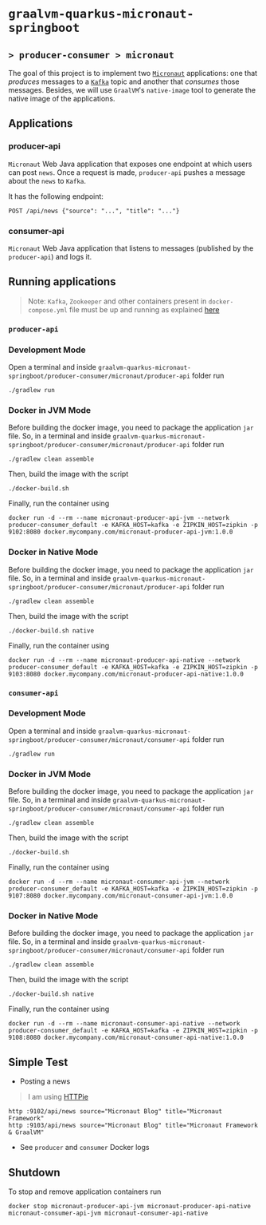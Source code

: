 # `graalvm-quarkus-micronaut-springboot`
## `> producer-consumer > micronaut`

The goal of this project is to implement two [`Micronaut`](https://micronaut.io/) applications: one that _produces_ messages to a [`Kafka`](https://kafka.apache.org/) topic and another that _consumes_ those messages. Besides, we will use `GraalVM`'s `native-image` tool to generate the native image of the applications.

## Applications

### producer-api

`Micronaut` Web Java application that exposes one endpoint at which users can post `news`. Once a request is made, `producer-api` pushes a message about the `news` to `Kafka`.

It has the following endpoint:
```
POST /api/news {"source": "...", "title": "..."}
```

### consumer-api

`Micronaut` Web Java application that listens to messages (published by the `producer-api`) and logs it.

## Running applications

> Note: `Kafka`, `Zookeeper` and other containers present in `docker-compose.yml` file must be up and running as explained [here](https://github.com/ivangfr/graalvm-quarkus-micronaut-springboot/tree/master/producer-consumer#start-environment)

### `producer-api`

### Development Mode

Open a terminal and inside `graalvm-quarkus-micronaut-springboot/producer-consumer/micronaut/producer-api` folder run
```
./gradlew run
```

### Docker in JVM Mode

Before building the docker image, you need to package the application `jar` file. So, in a terminal and inside
`graalvm-quarkus-micronaut-springboot/producer-consumer/micronaut/producer-api`  folder run
```
./gradlew clean assemble
```

Then, build the image with the script
```
./docker-build.sh
```

Finally, run the container using
```
docker run -d --rm --name micronaut-producer-api-jvm --network producer-consumer_default -e KAFKA_HOST=kafka -e ZIPKIN_HOST=zipkin -p 9102:8080 docker.mycompany.com/micronaut-producer-api-jvm:1.0.0
```

### Docker in Native Mode

Before building the docker image, you need to package the application `jar` file. So, in a terminal and inside
`graalvm-quarkus-micronaut-springboot/producer-consumer/micronaut/producer-api` folder run
```
./gradlew clean assemble
```

Then, build the image with the script
```
./docker-build.sh native
```

Finally, run the container using
```
docker run -d --rm --name micronaut-producer-api-native --network producer-consumer_default -e KAFKA_HOST=kafka -e ZIPKIN_HOST=zipkin -p 9103:8080 docker.mycompany.com/micronaut-producer-api-native:1.0.0
```

### `consumer-api`

### Development Mode

Open a terminal and inside `graalvm-quarkus-micronaut-springboot/producer-consumer/micronaut/consumer-api` folder run
```
./gradlew run
```

### Docker in JVM Mode

Before building the docker image, you need to package the application `jar` file. So, in a terminal and inside
`graalvm-quarkus-micronaut-springboot/producer-consumer/micronaut/consumer-api`  folder run
```
./gradlew clean assemble
```

Then, build the image with the script
```
./docker-build.sh
```

Finally, run the container using
```
docker run -d --rm --name micronaut-consumer-api-jvm --network producer-consumer_default -e KAFKA_HOST=kafka -e ZIPKIN_HOST=zipkin -p 9107:8080 docker.mycompany.com/micronaut-consumer-api-jvm:1.0.0
```

### Docker in Native Mode

Before building the docker image, you need to package the application `jar` file. So, in a terminal and inside
`graalvm-quarkus-micronaut-springboot/producer-consumer/micronaut/consumer-api` folder run
```
./gradlew clean assemble
```

Then, build the image with the script
```
./docker-build.sh native
```

Finally, run the container using
```
docker run -d --rm --name micronaut-consumer-api-native --network producer-consumer_default -e KAFKA_HOST=kafka -e ZIPKIN_HOST=zipkin -p 9108:8080 docker.mycompany.com/micronaut-consumer-api-native:1.0.0
```

## Simple Test

- Posting a news
> I am using [HTTPie](https://httpie.org/) 
```
http :9102/api/news source="Micronaut Blog" title="Micronaut Framework"
http :9103/api/news source="Micronaut Blog" title="Micronaut Framework & GraalVM"
```

- See `producer` and `consumer` Docker logs

## Shutdown

To stop and remove application containers run
```
docker stop micronaut-producer-api-jvm micronaut-producer-api-native micronaut-consumer-api-jvm micronaut-consumer-api-native
```
